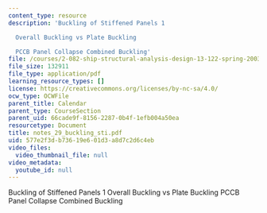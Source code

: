 ```yaml
---
content_type: resource
description: 'Buckling of Stiffened Panels 1

  Overall Buckling vs Plate Buckling

  PCCB Panel Collapse Combined Buckling'
file: /courses/2-082-ship-structural-analysis-design-13-122-spring-2003/577e2f3db73619e601d3a8d7c2d6c4eb_notes_29_buckling_sti.pdf
file_size: 132911
file_type: application/pdf
learning_resource_types: []
license: https://creativecommons.org/licenses/by-nc-sa/4.0/
ocw_type: OCWFile
parent_title: Calendar
parent_type: CourseSection
parent_uid: 66cade9f-8156-2287-0b4f-1efb004a50ea
resourcetype: Document
title: notes_29_buckling_sti.pdf
uid: 577e2f3d-b736-19e6-01d3-a8d7c2d6c4eb
video_files:
  video_thumbnail_file: null
video_metadata:
  youtube_id: null
---
```

Buckling of Stiffened Panels 1
Overall Buckling vs Plate Buckling
PCCB Panel Collapse Combined Buckling